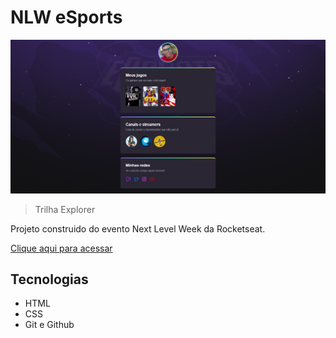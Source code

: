 # NLW eSports

![preview](./.github/preview.png)

> Trilha Explorer

Projeto construido do evento Next Level Week da Rocketseat.

[Clique aqui para acessar](https://rodrigomonteirofs.github.io/projeto-nlw-esports)

##  Tecnologias

* HTML
* CSS
* Git e Github




